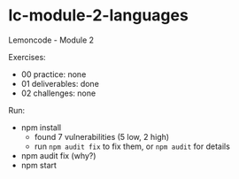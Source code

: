 # lc-module-2-languages
Lemoncode - Module 2

Exercises:
- 00 practice: none
- 01 deliverables: done
- 02 challenges: none

Run:
- npm install
    - found 7 vulnerabilities (5 low, 2 high)
    - run `npm audit fix` to fix them, or `npm audit` for details
- npm audit fix (why?)
- npm start